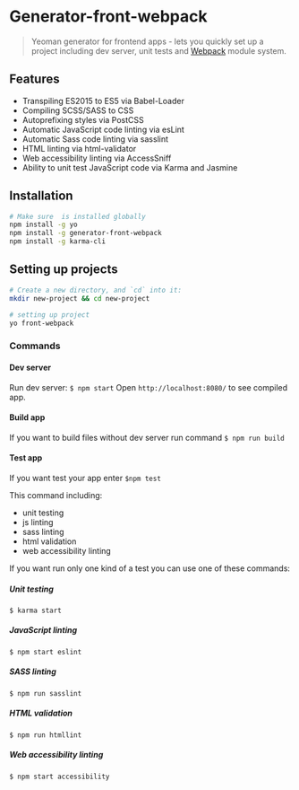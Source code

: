 # Generator-front-webpack

> Yeoman generator for frontend apps - lets you quickly set up a project
 including dev server, unit tests and [Webpack](http://webpack.github.io/) module system.

## Features

- Transpiling ES2015 to ES5 via Babel-Loader
- Compiling SCSS/SASS to CSS
- Autoprefixing styles via PostCSS
- Automatic JavaScript code linting via esLint
- Automatic Sass code linting via sasslint
- HTML linting via html-validator
- Web accessibility linting via AccessSniff
- Ability to unit test JavaScript code via Karma and Jasmine

## Installation
```bash
# Make sure  is installed globally
npm install -g yo
npm install -g generator-front-webpack
npm install -g karma-cli
```

## Setting up projects
```bash
# Create a new directory, and `cd` into it:
mkdir new-project && cd new-project

# setting up project
yo front-webpack
```

### Commands

#### Dev server

Run dev server: `$ npm start`
Open `http://localhost:8080/` to see compiled app.

#### Build app

If you want to build files without dev server run command `$ npm run build`

#### Test app

If you want test your app enter `$npm test`

This command including:

- unit testing
- js linting
- sass linting
- html validation
- web accessibility linting

If you want run only one kind of a test you can use one of these commands:

##### Unit testing

`$ karma start`

##### JavaScript linting

`$ npm start eslint`

##### SASS linting

`$ npm run sasslint`

##### HTML validation

`$ npm run htmllint`

##### Web accessibility linting

`$ npm start accessibility`
